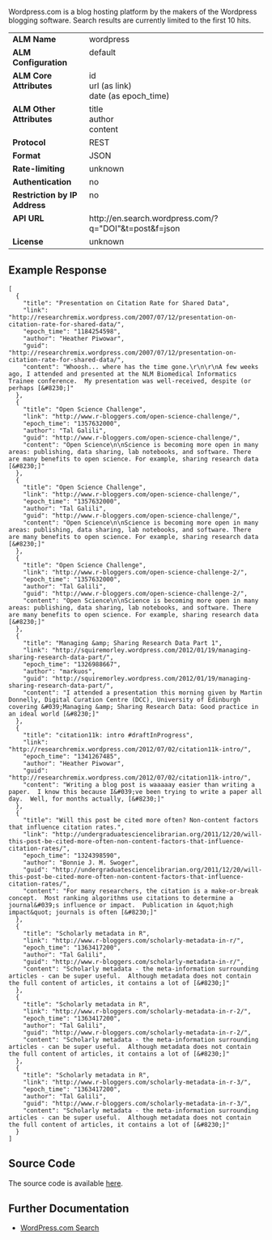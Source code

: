 Wordpress.com is a blog hosting platform by the makers of the Wordpress blogging software. Search results are currently limited to the first 10 hits.

<table width=100% border="0" cellspacing="0" cellpadding="0">
<tbody>
<tr>
<td valign="top" width=30%><strong>ALM Name</strong></td>
<td valign="top" width=70%>wordpress</td>
</tr>
<tr>
<td valign="top" width=20%><strong>ALM Configuration</strong></td>
<td valign="top" width=80%>default</td>
</tr>
<tr>
<td valign="top" width=20%><strong>ALM Core Attributes</strong></td>
<td valign="top" width=80%>id<br/>url (as link)<br/>date (as epoch_time)</td>
</tr>
<td valign="top" width=20%><strong>ALM Other Attributes</strong></td>
<td valign="top" width=80%>title<br/>author<br/>content</td>
</tr>
<tr>
<td valign="top" width=30%><strong>Protocol</strong></td>
<td valign="top" width=70%>REST</td>
</tr>
<tr>
<td valign="top" width=30%><strong>Format</strong></td>
<td valign="top" width=70%>JSON</td>
</tr>
<tr>
<td valign="top" width=20%><strong>Rate-limiting</strong></td>
<td valign="top" width=80%>unknown</td>
</tr>
<tr>
<td valign="top" width=20%><strong>Authentication</strong></td>
<td valign="top" width=80%>no</td>
</tr>
<tr>
<td valign="top" width=20%><strong>Restriction by IP Address</strong></td>
<td valign="top" width=80%>no</td>
</tr>
<tr>
<td valign="top" width=20%><strong>API URL</strong></td>
<td valign="top" width=80%>http://en.search.wordpress.com/?q="DOI"&t=post&f=json</td>
</tr>
<tr>
<td valign="top" width=20%><strong>License</strong></td>
<td valign="top" width=80%>unknown</td>
</tr>
</tbody>
</table>

## Example Response

    [
      {
        "title": "Presentation on Citation Rate for Shared Data",
        "link": "http://researchremix.wordpress.com/2007/07/12/presentation-on-citation-rate-for-shared-data/",
        "epoch_time": "1184254598",
        "author": "Heather Piwowar",
        "guid": "http://researchremix.wordpress.com/2007/07/12/presentation-on-citation-rate-for-shared-data/",
        "content": "Whoosh... where has the time gone.\r\n\r\nA few weeks ago, I attended and presented at the NLM Biomedical Informatics Trainee conference.  My presentation was well-received, despite (or perhaps [&#8230;]"
      },
      {
        "title": "Open Science Challenge",
        "link": "http://www.r-bloggers.com/open-science-challenge/",
        "epoch_time": "1357632000",
        "author": "Tal Galili",
        "guid": "http://www.r-bloggers.com/open-science-challenge/",
        "content": "Open Science\n\nScience is becoming more open in many areas: publishing, data sharing, lab notebooks, and software. There are many benefits to open science. For example, sharing research data [&#8230;]"
      },
      {
        "title": "Open Science Challenge",
        "link": "http://www.r-bloggers.com/open-science-challenge/",
        "epoch_time": "1357632000",
        "author": "Tal Galili",
        "guid": "http://www.r-bloggers.com/open-science-challenge/",
        "content": "Open Science\n\nScience is becoming more open in many areas: publishing, data sharing, lab notebooks, and software. There are many benefits to open science. For example, sharing research data [&#8230;]"
      },
      {
        "title": "Open Science Challenge",
        "link": "http://www.r-bloggers.com/open-science-challenge-2/",
        "epoch_time": "1357632000",
        "author": "Tal Galili",
        "guid": "http://www.r-bloggers.com/open-science-challenge-2/",
        "content": "Open Science\n\nScience is becoming more open in many areas: publishing, data sharing, lab notebooks, and software. There are many benefits to open science. For example, sharing research data [&#8230;]"
      },
      {
        "title": "Managing &amp; Sharing Research Data Part 1",
        "link": "http://squiremorley.wordpress.com/2012/01/19/managing-sharing-research-data-part/",
        "epoch_time": "1326988667",
        "author": "markuos",
        "guid": "http://squiremorley.wordpress.com/2012/01/19/managing-sharing-research-data-part/",
        "content": "I attended a presentation this morning given by Martin Donnelly, Digital Curation Centre (DCC), University of Edinburgh covering &#039;Managing &amp; Sharing Research Data: Good practice in an ideal world [&#8230;]"
      },
      {
        "title": "citation11k: intro #draftInProgress",
        "link": "http://researchremix.wordpress.com/2012/07/02/citation11k-intro/",
        "epoch_time": "1341267485",
        "author": "Heather Piwowar",
        "guid": "http://researchremix.wordpress.com/2012/07/02/citation11k-intro/",
        "content": "Writing a blog post is waaaaay easier than writing a paper.  I know this because I&#039;ve been trying to write a paper all day.  Well, for months actually, [&#8230;]"
      },
      {
        "title": "Will this post be cited more often? Non-content factors that influence citation rates.",
        "link": "http://undergraduatesciencelibrarian.org/2011/12/20/will-this-post-be-cited-more-often-non-content-factors-that-influence-citation-rates/",
        "epoch_time": "1324398590",
        "author": "Bonnie J. M. Swoger",
        "guid": "http://undergraduatesciencelibrarian.org/2011/12/20/will-this-post-be-cited-more-often-non-content-factors-that-influence-citation-rates/",
        "content": "For many researchers, the citation is a make-or-break concept.  Most ranking algorithms use citations to determine a journal&#039;s influence or impact.  Publication in &quot;high impact&quot; journals is often [&#8230;]"
      },
      {
        "title": "Scholarly metadata in R",
        "link": "http://www.r-bloggers.com/scholarly-metadata-in-r/",
        "epoch_time": "1363417200",
        "author": "Tal Galili",
        "guid": "http://www.r-bloggers.com/scholarly-metadata-in-r/",
        "content": "Scholarly metadata - the meta-information surrounding articles - can be super useful.  Although metadata does not contain the full content of articles, it contains a lot of [&#8230;]"
      },
      {
        "title": "Scholarly metadata in R",
        "link": "http://www.r-bloggers.com/scholarly-metadata-in-r-2/",
        "epoch_time": "1363417200",
        "author": "Tal Galili",
        "guid": "http://www.r-bloggers.com/scholarly-metadata-in-r-2/",
        "content": "Scholarly metadata - the meta-information surrounding articles - can be super useful.  Although metadata does not contain the full content of articles, it contains a lot of [&#8230;]"
      },
      {
        "title": "Scholarly metadata in R",
        "link": "http://www.r-bloggers.com/scholarly-metadata-in-r-3/",
        "epoch_time": "1363417200",
        "author": "Tal Galili",
        "guid": "http://www.r-bloggers.com/scholarly-metadata-in-r-3/",
        "content": "Scholarly metadata - the meta-information surrounding articles - can be super useful.  Although metadata does not contain the full content of articles, it contains a lot of [&#8230;]"
      }
    ]

## Source Code
The source code is available [here](https://github.com/articlemetrics/alm/blob/master/app/models/sources/wordpress.rb).

## Further Documentation
* [WordPress.com Search](http://en.support.wordpress.com/wordpresscom-search/)
